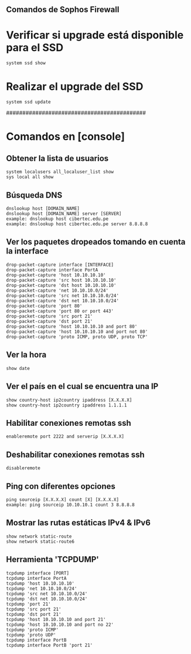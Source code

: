 ## Comandos de Sophos Firewall

# Verificar si upgrade está disponible para el SSD
	
	system ssd show

# Realizar el upgrade del SSD

	system ssd update

###########################################

# Comandos en [console]

## Obtener la lista de usuarios

	system localusers all_localuser_list show
	sys local all show

## Búsqueda DNS

	dnslookup host [DOMAIN_NAME]
	dnslookup host [DOMAIN_NAME] server [SERVER]
	example: dnslookup host cibertec.edu.pe
	example: dnslookup host cibertec.edu.pe server 8.8.8.8

## Ver los paquetes dropeados tomando en cuenta la interface
	
	drop-packet-capture interface [INTERFACE]
	drop-packet-capture interface PortA
	drop-packet-capture 'host 10.10.10.10'
	drop-packet-capture 'src host 10.10.10.10'
	drop-packet-capture 'dst host 10.10.10.10'
	drop-packet-capture 'net 10.10.10.0/24'
	drop-packet-capture 'src net 10.10.10.0/24'
	drop-packet-capture 'dst net 10.10.10.0/24'
	drop-packet-capture 'port 80'
	drop-packet-capture 'port 80 or port 443'
	drop-packet-capture 'src port 21'
	drop-packet-capture 'dst port 21'
	drop-packet-capture 'host 10.10.10.10 and port 80'
	drop-packet-capture 'host 10.10.10.10 and port not 80'
	drop-packet-capture 'proto ICMP, proto UDP, proto TCP'

## Ver la hora

	show date

## Ver el país en el cual se encuentra una IP
	
	show country-host ip2country ipaddress [X.X.X.X]
	show country-host ip2country ipaddress 1.1.1.1

## Habilitar conexiones remotas ssh

	enableremote port 2222 and serverip [X.X.X.X]

## Deshabilitar conexiones remotas ssh

	disableremote

## Ping con diferentes opciones

	ping sourceip [X.X.X.X] count [X] [X.X.X.X]
	example: ping sourceip 10.10.10.1 count 3 8.8.8.8

## Mostrar las rutas estáticas IPv4 & IPv6
	
	show network static-route
	show network static-route6

## Herramienta 'TCPDUMP'

	tcpdump interface [PORT]	
	tcpdump interface PortA
	tcpdump 'host 10.10.10.10'
	tcpdump 'net 10.10.10.0/24'
	tcpdump 'src net 10.10.10.0/24'
	tcpdump 'dst net 10.10.10.0/24'
	tcpdump 'port 21'
	tcpdump 'src port 21'
	tcpdump 'dst port 21'
	tcpdump 'host 10.10.10.10 and port 21'
	tcpdump 'host 10.10.10.10 and port no 22'
	tcpdump 'proto ICMP'
	tcpdump 'proto UDP'
	tcpdump interface PortB
	tcpdump interface PortB 'port 21'
